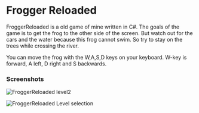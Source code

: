 # Frogger Reloaded

FroggerReloaded is a old game of mine written in C#. 
The goals of the game is to get the frog to the other side of the screen. 
But watch out for the cars and the water because this frog cannot swim. 
So try to stay on the trees while crossing the river.

You can move the frog with the W,A,S,D keys on your keyboard. 
W-key is forward, A left, D right and S backwards.

### Screenshots

![FroggerReloaded level2](https://raw.github.com/D9ping/froggerreloaded/master/screenshots/froggerreloaded_game_level2.png)

![FroggerReloaded Level selection](https://raw.github.com/D9ping/froggerreloaded/master/screenshots/froggerreloaded_levelselection.png)


